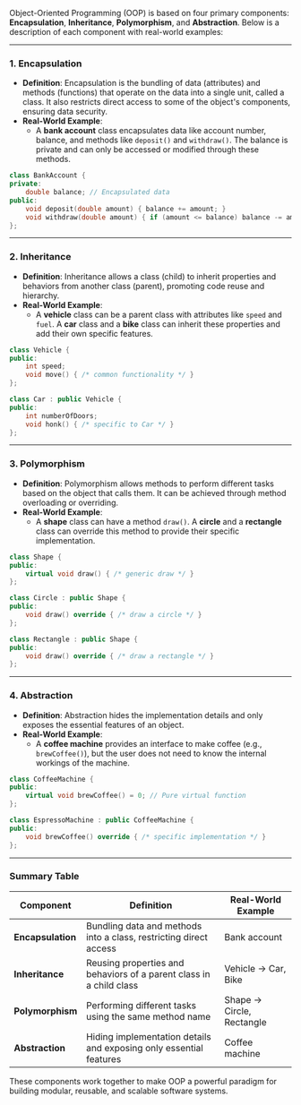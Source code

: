  Object-Oriented Programming (OOP) is based on four primary components: **Encapsulation**, **Inheritance**, **Polymorphism**, and **Abstraction**. Below is a description of each component with real-world examples:

---

### **1. Encapsulation**
- **Definition**: Encapsulation is the bundling of data (attributes) and methods (functions) that operate on the data into a single unit, called a class. It also restricts direct access to some of the object's components, ensuring data security.
- **Real-World Example**: 
  - A **bank account** class encapsulates data like account number, balance, and methods like `deposit()` and `withdraw()`. The balance is private and can only be accessed or modified through these methods.
  
```cpp
class BankAccount {
private:
    double balance; // Encapsulated data
public:
    void deposit(double amount) { balance += amount; }
    void withdraw(double amount) { if (amount <= balance) balance -= amount; }
};
```

---

### **2. Inheritance**
- **Definition**: Inheritance allows a class (child) to inherit properties and behaviors from another class (parent), promoting code reuse and hierarchy.
- **Real-World Example**: 
  - A **vehicle** class can be a parent class with attributes like `speed` and `fuel`. A **car** class and a **bike** class can inherit these properties and add their own specific features.
  
```cpp
class Vehicle {
public:
    int speed;
    void move() { /* common functionality */ }
};

class Car : public Vehicle {
public:
    int numberOfDoors;
    void honk() { /* specific to Car */ }
};
```

---

### **3. Polymorphism**
- **Definition**: Polymorphism allows methods to perform different tasks based on the object that calls them. It can be achieved through method overloading or overriding.
- **Real-World Example**: 
  - A **shape** class can have a method `draw()`. A **circle** and a **rectangle** class can override this method to provide their specific implementation.
  
```cpp
class Shape {
public:
    virtual void draw() { /* generic draw */ }
};

class Circle : public Shape {
public:
    void draw() override { /* draw a circle */ }
};

class Rectangle : public Shape {
public:
    void draw() override { /* draw a rectangle */ }
};
```

---

### **4. Abstraction**
- **Definition**: Abstraction hides the implementation details and only exposes the essential features of an object.
- **Real-World Example**: 
  - A **coffee machine** provides an interface to make coffee (e.g., `brewCoffee()`), but the user does not need to know the internal workings of the machine.
  
```cpp
class CoffeeMachine {
public:
    virtual void brewCoffee() = 0; // Pure virtual function
};

class EspressoMachine : public CoffeeMachine {
public:
    void brewCoffee() override { /* specific implementation */ }
};
```

---

### **Summary Table**

| Component       | Definition                                                                 | Real-World Example         |
|------------------|---------------------------------------------------------------------------|----------------------------|
| **Encapsulation**| Bundling data and methods into a class, restricting direct access         | Bank account               |
| **Inheritance**  | Reusing properties and behaviors of a parent class in a child class       | Vehicle → Car, Bike        |
| **Polymorphism** | Performing different tasks using the same method name                    | Shape → Circle, Rectangle  |
| **Abstraction**  | Hiding implementation details and exposing only essential features        | Coffee machine             |

These components work together to make OOP a powerful paradigm for building modular, reusable, and scalable software systems.